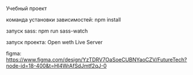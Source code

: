 Учебный проект

команда установки зависимостей: npm install

запуск sass: npm run sass-watch

запуск проекта: Open weth Live Server



figma: https://www.figma.com/design/YzTDRV7OaSoeCUBNYaoCZV/FutureTech?node-id=18-400&t=Hl4WrAfSdJmtf2qJ-0
